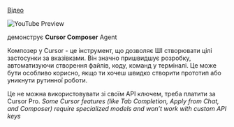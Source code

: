 <!--
date: 2024-12-29T01:28:19
-->

[Відео](https://www.youtube.com/watch?v=GAe1IQtHqVU) 

![YouTube Preview](https://img.youtube.com/vi/GAe1IQtHqVU/mqdefault.jpg)

 демонструє **Cursor Composer**  Agent 

Композер у Cursor - це інструмент, що дозволяє ШІ створювати цілі застосунки за вказівками. Він значно пришвидшує розробку, автоматизуючи створення  файлів, коду, команд у терміналі. Це може бути особливо корисно, якщо ти хочеш швидко створити прототип або уникнути рутинної роботи.

Це не можна використовувати зі своїм API ключем, треба платити за Cursor Pro. _Some Cursor features (like Tab Completion, Apply from Chat, and Composer) require specialized models and won’t work with custom API keys_